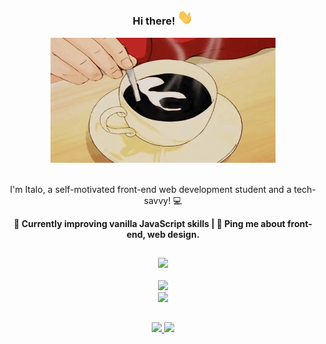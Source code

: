 <h3 align=center> Hi there! <img src="assets/Hi.gif" width="25"> </h3>

<div align="center">
  <img  alt="Coffee GIF" src="assets/coffee.gif" width="360" height="200"/>
</div>

<br>

<div align=center>
  <p> I'm Italo, a self-motivated front-end web development student and a tech-savvy! 💻 </p>
  <p><strong>🌱 Currently improving vanilla JavaScript skills | 💭 Ping me about front-end, web design. <strong></p> 
</div>

##

<div align=center>
  <a href="https://skillicons.dev">
    <img src="https://skillicons.dev/icons?i=js,html,css,bootstrap,tailwind,figma,git"/>
  </a>
</div>


<br>

<div align="center">
  <a href="https://github.com/itsguim">
  <img height="180em" src="https://github-readme-stats.vercel.app/api?username=itsguim&show_icons=true&theme=nightowl&include_all_commits=true&count_private=true"/><br>
  <img height="140em" src="https://github-readme-stats.vercel.app/api/top-langs/?username=itsguim&layout=compact&langs_count=7&theme=nightowl"/>
</div>

##
<div align="center">
  <a href="https://www.linkedin.com/in/italo-guimaraes13/">
    <img src="https://img.shields.io/badge/linkedin-%230077B5.svg?style=for-the-badge&logo=linkedin&logoColor=white"/>
  </a>
  <a href="mailto:italogdaraujo@gmail.com">
    <img src="https://img.shields.io/badge/Gmail-D14836?style=for-the-badge&logo=gmail&logoColor=white"/>
  </a> 
</div>

  

